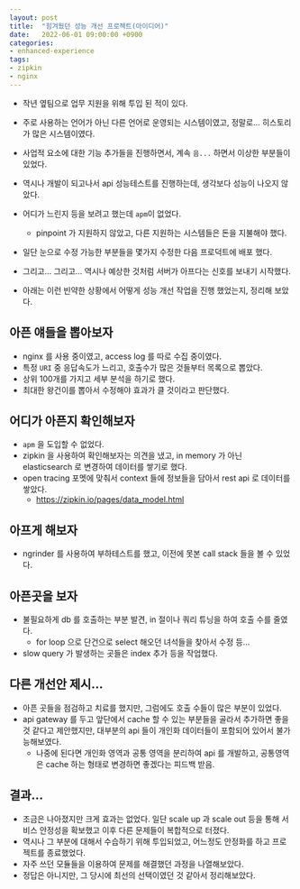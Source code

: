 ```yaml
---
layout: post
title:  "힘겨웠던 성능 개선 프로젝트(아이디어)"
date:   2022-06-01 09:00:00 +0900
categories:
- enhanced-experience 
tags:
- zipkin
- nginx
---
```

- 작년 옆팀으로 업무 지원을 위해 투입 된 적이 있다.
- 주로 사용하는 언어가 아닌 다른 언어로 운영되는 시스템이였고, 정말로... 히스토리가 많은 시스템이였다.
- 사업적 요소에 대한 기능 추가들을 진행하면서, 계속 `음...` 하면서 이상한 부분들이 있었다.
- 역시나 개발이 되고나서 api 성능테스트를 진행하는데, 생각보다 성능이 나오지 않았다.
- 어디가 느린지 등을 보려고 했는데 `apm`이 없었다.
  - pinpoint 가 지원하지 않았고, 다른 지원하는 시스템들은 돈을 지불해야 했다.
- 일단 눈으로 수정 가능한 부분들을 몇가지 수정한 다음 프로덕트에 배포 했다.

- 그리고... 그리고... 역시나 예상한 것처럼 서버가 아프다는 신호를 보내기 시작했다.
- 아래는 이런 빈약한 상황에서 어떻게 성능 개선 작업을 진행 했었는지, 정리해 보았다.

## 아픈 얘들을 뽑아보자
- nginx 를 사용 중이였고, access log 를 따로 수집 중이였다.
- 특정 `URI` 중 응답속도가 느리고, 호출수가 많은 것들부터 목록으로 뽑았다.
- 상위 100개를 가지고 세부 분석을 하기로 했다.
- 최대한 왕건이를 뽑아서 수정해야 효과가 클 것이라고 판단했다.

## 어디가 아픈지 확인해보자
- `apm` 을 도입할 수 없었다.
- zipkin 을 사용하여 확인해보자는 의견을 냈고, in memory 가 아닌 elasticsearch 로 변경하여 데이터를 쌓기로 했다.
- open tracing 포멧에 맞춰서 context 들에 정보들을 담아서 rest api 로 데이터를 쌓았다.
  - https://zipkin.io/pages/data_model.html
  
## 아프게 해보자
- ngrinder 를 사용하여 부하테스트를 했고, 이전에 못본 call stack 들을 볼 수 있었다.

## 아픈곳을 보자
- 불필요하게 db 를 호출하는 부분 발견, in 절이나 쿼리 튜닝을 하여 호출 수를 줄였다.
  - for loop 으로 단건으로 select 해오던 녀석들을 찾아서 수정 등...
- slow query 가 발생하는 곳들은 index 추가 등을 작업했다.

## 다른 개선안 제시...
- 아픈 곳들을 점검하고 치료를 했지만, 그럼에도 호출 수들이 많은 부분이 있었다.
- api gateway 를 두고 앞단에서 cache 할 수 있는 부분들을 골라서 추가하면 좋을 것 같다고 제안했지만, 대부분의 api 들이 개인화 데이터들이 포함되어 있어서 불가능해보였다.
  - 나중에 된다면 개인화 영역과 공통 영역을 분리하여 api 를 개발하고, 공통영역은 cache 하는 형태로 변경하면 좋겠다는 피드백 받음.

## 결과...
- 조금은 나아졌지만 크게 효과는 없었다. 일단 scale up 과 scale out 등을 통해 서비스 안정성을 확보했고 이후 다른 문제들이 복합적으로 터졌다.
- 역시나 그 부분에 대해서 수습하기 위해 투입되었고, 어느정도 안정화를 하고 프로젝트를 종료했었다.
- 자주 쓰던 모듈들을 이용하여 문제를 해결했던 과정을 나열해보았다.
- 정답은 아니지만, 그 당시에 최선의 선택이였던 것 같아서 정리해보았다.